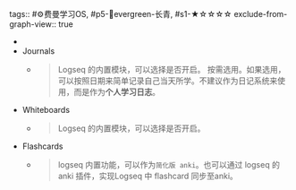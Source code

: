 tags:: #⚙️费曼学习OS, #p5-🌲evergreen-长青, #s1-★☆☆☆☆
exclude-from-graph-view:: true

-
- Journals
	- > Logseq 的内置模块，可以选择是否开启。
	  按需选用。如果选用，可以按照日期来简单记录自己当天所学。不建议作为日记系统来使用，而是作为**个人学习日志**。
- Whiteboards
	- > Logseq 的内置模块，可以选择是否开启。
- Flashcards
	- > logseq 内置功能，可以作为`简化版 anki`。也可以通过 logseq 的 anki 插件，实现Logseq 中 flashcard 同步至anki。
